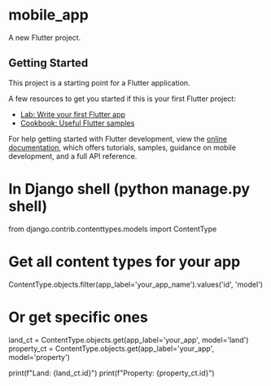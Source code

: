 # mobile_app

A new Flutter project.

## Getting Started

This project is a starting point for a Flutter application.

A few resources to get you started if this is your first Flutter project:

- [Lab: Write your first Flutter app](https://docs.flutter.dev/get-started/codelab)
- [Cookbook: Useful Flutter samples](https://docs.flutter.dev/cookbook)

For help getting started with Flutter development, view the
[online documentation](https://docs.flutter.dev/), which offers tutorials,
samples, guidance on mobile development, and a full API reference.

# In Django shell (python manage.py shell)

from django.contrib.contenttypes.models import ContentType

# Get all content types for your app

ContentType.objects.filter(app_label='your_app_name').values('id', 'model')

# Or get specific ones

land_ct = ContentType.objects.get(app_label='your_app', model='land')
property_ct = ContentType.objects.get(app_label='your_app', model='property')

print(f"Land: {land_ct.id}")
print(f"Property: {property_ct.id}")
